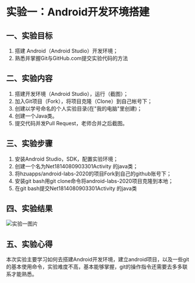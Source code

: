 # 实验一：Android开发环境搭建

## 一、实验目标

1. 搭建 Android（Android Studio）开发环境；
2. 熟悉并掌握Git与GitHub.com提交实验代码的方法

## 二、实验内容

1. 搭建开发环境（Android Studio），运行（截图）；
2. 加入Git项目（Fork），将项目克隆（Clone）到自己帐号下；
3. 创建以学号命名的个人实验目录(在"我的电脑"里创建)；
4. 创建一个Java类。
5. 提交代码并发Pull Request，老师合并之后截图。

## 三、实验步骤

1. 安装Android Studio，SDK，配置实验环境；
2. 创建一个名为Net1814080903301Activity 的java类；
3. 将hzuapps/android-labs-2020的项目Fork到自己的github账号下；
4. 安装git bash用git clone命令将android-labs-2020项目克隆到本地；
5. 在git bash提交Net1814080903301Activity 的java类

## 四、实验结果

![实验一图片](https://github.com/hzuapps/android-labs-2020/blob/master/students/net1814080903301/1.jpg)

## 五、实验心得

本次实验主要学习如何去搭建Android开发环境，建立android项目，以及一些git的基本使用命令，实验难度不高，基本能够掌握，git的操作指令还需要去多多联系才能熟悉。
